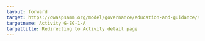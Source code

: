 ```yaml
---
layout: forward
target: https://owaspsamm.org/model/governance/education-and-guidance/stream-a/
targetname: Activity G-EG-1-A
targettitle: Redirecting to Activity detail page
---
```

